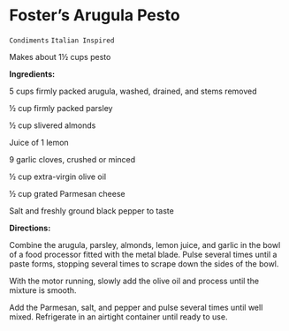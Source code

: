 # Foster’s Arugula Pesto

`Condiments` `Italian Inspired`

Makes about 1½ cups pesto

**Ingredients:**

5 cups firmly packed arugula, washed, drained, and stems removed 

½ cup firmly packed parsley 

½ cup slivered almonds 

Juice of 1 lemon 

9 garlic cloves, crushed or minced 

½ cup extra-virgin olive oil 

½ cup grated Parmesan cheese 

Salt and freshly ground black pepper to taste

**Directions:**

Combine the arugula, parsley, almonds, lemon juice, and garlic in the bowl of a food processor fitted with the metal blade. Pulse several times until a paste forms, stopping several times to scrape down the sides of the bowl.

With the motor running, slowly add the olive oil and process until the mixture is smooth.

Add the Parmesan, salt, and pepper and pulse several times until well mixed. Refrigerate in an airtight container until ready to use.
